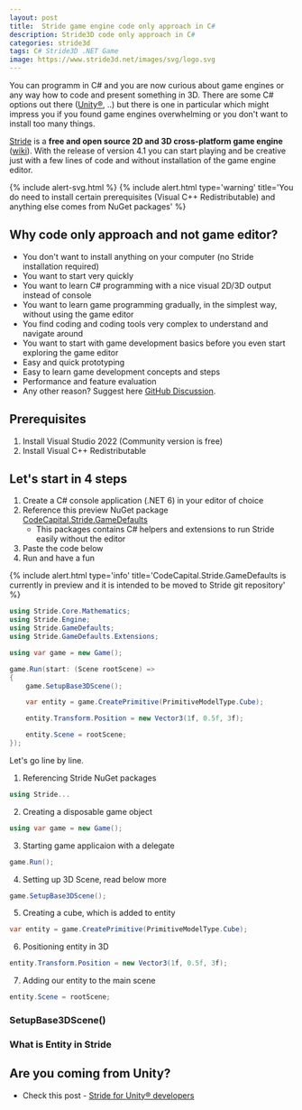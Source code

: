 ```yaml
---
layout: post
title:  Stride game engine code only approach in C#
description: Stride3D code only approach in C#
categories: stride3d
tags: C# Stride3D .NET Game
image: https://www.stride3d.net/images/svg/logo.svg
---
```

You can programm in C# and you are now curious about game engines or any way how to code and present something in 3D. There are some C# options out there ([Unity®](https://unity.com/), ..) but there is one in particular which might impress you if you found game engines overwhelming or you don't want to install too many things. 

[Stride](https://www.stride3d.net) is a **free and open source 2D and 3D cross-platform game engine** ([wiki](https://en.wikipedia.org/wiki/Stride_(game_engine))). With the release of version 4.1 you can start playing and be creative just with a few lines of code and without installation of the game engine editor.

{% include alert-svg.html %}
{% include alert.html type='warning' title='You do need to install certain prerequisites (Visual C++ Redistributable) and anything else comes from NuGet packages' %}

## Why code only approach and not game editor?

- You don't want to install anything on your computer (no Stride installation required)
- You want to start very quickly
- You want to learn C# programming with a nice visual 2D/3D output instead of console
- You want to learn game programming gradually, in the simplest way, without using the game editor
- You find coding and coding tools very complex to understand and navigate around
- You want to start with game development basics before you even start exploring the game editor
- Easy and quick prototyping
- Easy to learn game development concepts and steps
- Performance and feature evaluation
- Any other reason? Suggest here [GitHub Discussion](https://github.com/VaclavElias/vaclavelias.github.io/discussions).

## Prerequisites

1. Install Visual Studio 2022 (Community version is free)
2. Install Visual C++ Redistributable

## Let's start in 4 steps

1. Create a C# console application (.NET 6) in your editor of choice
2. Reference this preview NuGet package [CodeCapital.Stride.GameDefaults](https://www.nuget.org/packages/CodeCapital.Stride.GameDefaults/)
    - This packages contains C# helpers and extensions to run Stride easily without the editor
3. Paste the code below
4. Run and have a fun

{% include alert.html type='info' title='CodeCapital.Stride.GameDefaults is currently in preview and it is intended to be moved to Stride git repository' %}

```c#
using Stride.Core.Mathematics;
using Stride.Engine;
using Stride.GameDefaults;
using Stride.GameDefaults.Extensions;

using var game = new Game();

game.Run(start: (Scene rootScene) =>
{
    game.SetupBase3DScene();

    var entity = game.CreatePrimitive(PrimitiveModelType.Cube);

    entity.Transform.Position = new Vector3(1f, 0.5f, 3f);

    entity.Scene = rootScene;
});
```

Let's go line by line.

1. Referencing Stride NuGet packages
```c#
using Stride...
``` 
2. Creating a disposable game object
```c#
using var game = new Game();
``` 
3. Starting game applicaion with a delegate
```c#
game.Run();
```
4. Setting up 3D Scene, read below more
```c#
game.SetupBase3DScene();
```
5. Creating a cube, which is added to entity
```c#
var entity = game.CreatePrimitive(PrimitiveModelType.Cube);
```
6. Positioning entity in 3D
```c#
entity.Transform.Position = new Vector3(1f, 0.5f, 3f);
```
7. Adding our entity to the main scene
```c#
entity.Scene = rootScene;
```

### SetupBase3DScene()

### What is Entity in Stride

## Are you coming from Unity?

- Check this post - [Stride for Unity® developers](https://doc.stride3d.net/latest/en/manual/stride-for-unity-developers/index.html)